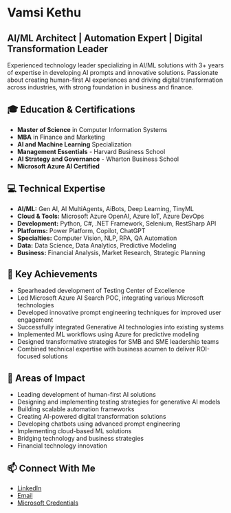 # Vamsi Kethu
## AI/ML Architect | Automation Expert | Digital Transformation Leader

Experienced technology leader specializing in AI/ML solutions with 3+ years of expertise in developing AI prompts and innovative solutions. Passionate about creating human-first AI experiences and driving digital transformation across industries, with strong foundation in business and finance.

## 🎓 Education & Certifications
- **Master of Science** in Computer Information Systems
- **MBA** in Finance and Marketing
- **AI and Machine Learning** Specialization
- **Management Essentials** - Harvard Business School
- **AI Strategy and Governance** - Wharton Business School
- **Microsoft Azure AI Certified**

## 💻 Technical Expertise
- **AI/ML:** Gen AI, AI MultiAgents, AiBots, Deep Learning, TinyML
- **Cloud & Tools:** Microsoft Azure OpenAI, Azure IoT, Azure DevOps
- **Development:** Python, C#, .NET Framework, Selenium, RestSharp API
- **Platforms:** Power Platform, Copilot, ChatGPT
- **Specialties:** Computer Vision, NLP, RPA, QA Automation
- **Data:** Data Science, Data Analytics, Predictive Modeling
- **Business:** Financial Analysis, Market Research, Strategic Planning

## 🚀 Key Achievements
- Spearheaded development of Testing Center of Excellence
- Led Microsoft Azure AI Search POC, integrating various Microsoft technologies
- Developed innovative prompt engineering techniques for improved user engagement
- Successfully integrated Generative AI technologies into existing systems
- Implemented ML workflows using Azure for predictive modeling
- Designed transformative strategies for SMB and SME leadership teams
- Combined technical expertise with business acumen to deliver ROI-focused solutions

## 🌟 Areas of Impact
- Leading development of human-first AI solutions
- Designing and implementing testing strategies for generative AI models
- Building scalable automation frameworks
- Creating AI-powered digital transformation solutions
- Developing chatbots using advanced prompt engineering
- Implementing cloud-based ML solutions
- Bridging technology and business strategies
- Financial technology innovation

## 📫 Connect With Me
- [LinkedIn](www.linkedin.com/in/vamsikethu)
- [Email](mailto:vamsi.kethu@gmail.com)
- [Microsoft Credentials](https://learn.microsoft.com/en-us/users/kethuvamsi-aiml/transcript/v0306i32e25382l)
